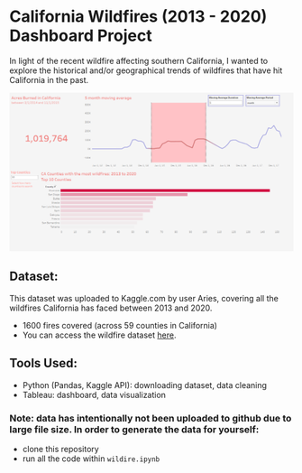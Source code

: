 # California Wildfires (2013 - 2020) Dashboard Project

In light of the recent wildfire affecting southern California, I wanted to explore the historical and/or geographical trends of wildfires that have hit California in the past. 

![Wildfire Dashboard](updated_dashboard.png)

## Dataset:
This dataset was uploaded to Kaggle.com by user Aries, covering all the wildfires California has faced between 2013 and 2020.
- 1600 fires covered (across 59 counties in California)
- You can access the wildfire dataset [here](https://www.kaggle.com/datasets/ananthu017/california-wildfire-incidents-20132020).

## Tools Used: 
- Python (Pandas, Kaggle API): downloading dataset, data cleaning
- Tableau: dashboard, data visualization

### Note: data has intentionally not been uploaded to github due to large file size. In order to generate the data for yourself:
- clone this repository
- run all the code within ```wildire.ipynb```
